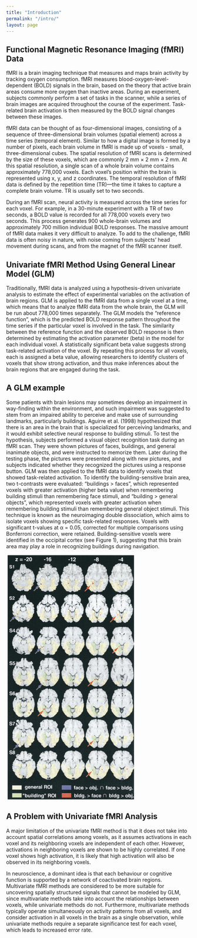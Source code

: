 ```yaml
---
title: "Introduction"
permalink: "/intro/"
layout: page
---
```


## Functional Magnetic Resonance Imaging (fMRI) Data
fMRI is a brain imaging technique that measures and maps brain activity by tracking oxygen consumption. fMRI measures blood-oxygen-level-dependent (BOLD) signals in the brain, based on the theory that active brain areas consume more oxygen than inactive areas. During an experiment, subjects commonly perform a set of tasks in the scanner, while a series of brain images are acquired throughout the course of the experiment. Task-related brain activation is then measured by the BOLD signal changes between these images. 


fMRI data can be thought of as four-dimensional images, consisting of a sequence of three-dimensional brain volumes (spatial element) across a time series (temporal element). Similar to how a digital image is formed by a number of pixels, each brain volume in fMRI is made up of voxels - small, three-dimensional cubes. The spatial resolution of fMRI scans is determined by the size of these voxels, which are commonly 2 mm × 2 mm × 2 mm. At this spatial resolution, a single scan of a whole brain volume contains approximately  778,000 voxels. Each voxel’s position within the brain is represented using x, y, and z coordinates. The temporal resolution of fMRI data is defined by the repetition time (TR)—the time it takes to capture a complete brain volume. TR is usually set to two seconds. 


During an fMRI scan, neural activity is measured across the time series for each voxel. For example, in a 30-minute experiment with a TR of two seconds, a BOLD value is recorded for all 778,000 voxels every two seconds. This process generates 900 whole-brain volumes and approximately 700 million individual BOLD responses. The massive amount of fMRI data makes it very difficult to analyze. To add to the challenge, fMRI data is often noisy in nature, with noise coming from subjects’ head movement during scans, and from the magnet of the fMRI scanner itself. 

## Univariate fMRI Method Using General Linear Model (GLM)
Traditionally, fMRI data is analyzed using a hypothesis-driven univariate analysis to estimate the effect of experimental variables on the activation of brain regions. GLM is applied to the fMRI data from a single voxel at a time, which means that to analyze fMRI data from the whole brain, the GLM will be run about 778,000 times separately. The GLM models the “reference function”, which is the predicted BOLD response pattern throughout the time series if the particular voxel is involved in the task. The similarity between the reference function and the observed BOLD response is then determined by estimating the activation parameter (beta) in the model for each individual voxel. A statistically significant beta value suggests strong task-related activation of the voxel. By repeating this process for all voxels, each is assigned a beta value, allowing researchers to identify clusters of voxels that show strong activation, and thus make inferences about the brain regions that are engaged during the task. 

## A GLM example
Some patients with brain lesions may sometimes develop an impairment in way-finding within the environment, and such impairment was suggested to stem from an impaired ability to perceive and make use of surrounding landmarks, particularly buildings. Aguirre et al. (1998) hypothesized that there is an area in the brain that is specialized for perceiving landmarks, and it would exhibit selective neural response to building stimuli. To test the hypothesis, subjects performed a visual object recognition task during an fMRI scan. They were shown pictures of faces, buildings, and general inanimate objects, and were instructed to memorize them. Later during the testing phase, the pictures were presented along with new pictures, and subjects indicated whether they recognized the pictures using a response button. GLM was then applied to the fMRI data to identify voxels that showed task-related activation. To identify the building-sensitive brain area, two t-contrasts were evaluated: “buildings > faces”, which represented voxels with greater activation (higher beta value) when remembering building stimuli than remembering face stimuli, and “building > general objects”, which represented voxels with greater activation when remembering building stimuli than remembering general object stimuli. This technique is known as the neuroimaging double dissociation, which aims to isolate voxels showing specific task-related responses. Voxels with significant t-values at α = 0.05, corrected for multiple comparisons using Bonferroni correction, were retained. Building-sensitive voxels were identified in the occipital cortex (see Figure 1), suggesting that this brain area may play a role in recognizing buildings during navigation. 

![Figure 1](/assets/glmresults.png)

## A Problem with Univariate fMRI Analysis
A major limitation of the univariate fMRI method is that it does not take into account spatial correlations among voxels, as it assumes activations in each voxel and its neighboring voxels are independent of each other. However, activations in neighboring voxels are shown to be highly correlated. If one voxel shows high activation, it is likely that high activation will also be observed in its neighboring voxels. 


In neuroscience, a dominant idea is that each behaviour or cognitive function is supported by a network of coactivated brain regions. Multivariate fMRI methods are considered to be more suitable for uncovering spatially structured signals that cannot be modeled by GLM, since multivariate methods take into account the relationships between voxels, while univariate methods do not. Furthermore, multivariate methods typically operate simultaneously on activity patterns from all voxels, and consider activation in all voxels in the brain as a single observation, while univariate methods require a separate significance test for each voxel, which leads to increased error rate.

